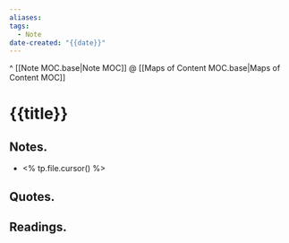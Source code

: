 ```yaml
---
aliases:
tags:
  - Note
date-created: "{{date}}"
---
```

^ [[Note MOC.base|Note MOC]]
@ [[Maps of Content MOC.base|Maps of Content MOC]]
# {{title}}
## Notes.
- <% tp.file.cursor() %>
## Quotes.

## Readings.

